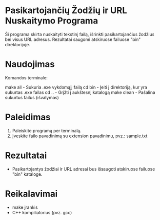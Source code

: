 Pasikartojančių Žodžių ir URL Nuskaitymo Programa
=================================================

Ši programa skirta nuskaityti tekstinį failą, išrinkti pasikartojančius žodžius bei visus URL adresus. Rezultatai saugomi atskiruose failuose "bin" direktorijoje.

Naudojimas
==========

Komandos terminale:

  make all      - Sukuria .exe vykdomąjį failą
  cd bin        - Įeiti į direktoriją, kur yra sukurtas .exe failas
  cd ..         - Grįžti į aukštesnį katalogą
  make clean    - Pašalina sukurtus failus (išvalymas)

Paleidimas
==========

1. Paleiskite programą per terminalą.
2. Įveskite failo pavadinimą su extension pavadinimu, pvz.:
   sample.txt

Rezultatai
==========

- Pasikartojantys žodžiai ir URL adresai bus išsaugoti atskiruose failuose "bin" kataloge.

Reikalavimai
============

- make įrankis
- C++ kompiliatorius (pvz. gcc)
